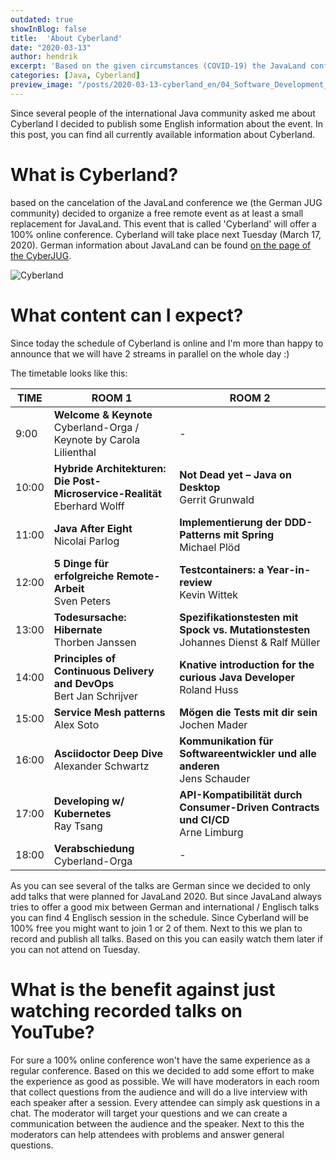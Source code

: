 ```yaml
---
outdated: true
showInBlog: false
title:  'About Cyberland'
date: "2020-03-13"
author: hendrik
excerpt: 'Based on the given circumstances (COVID-19) the JavaLand conferences has been canceled. This was the only solution that made sense for the organizers. We can understand that a lot of visitors and speakers are sad about this news. Based on this the German JUG community is organzing a 100% remote conference called Cyberland'
categories: [Java, Cyberland]
preview_image: "/posts/2020-03-13-cyberland_en/04_Software_Development_Green.jpg"
---
```


Since several people of the international Java community asked me about Cyberland I decided to publish some English information about the event. In this post, you can find all currently available information about Cyberland.

# What is Cyberland?

based on the cancelation of the JavaLand conference we (the German JUG community) decided to organize a free remote event as at least a small replacement for JavaLand. This event that is called 'Cyberland' will offer a 100% online conference. Cyberland will take place next Tuesday (March 17, 2020). German information about JavaLand can be found [on the page of the CyberJUG](https://cyberjug.de/cyberland2020/).

![Cyberland](/posts/2020-03-13-cyberland_en/cyberland_1.png)

# What content can I expect?

Since today the schedule of Cyberland is online and I'm more than happy to announce that we will have 2 streams in parallel on the whole day :)

The timetable looks like this:

| TIME  | ROOM 1         | ROOM 2         |
| ----- | -------------- | -------------- |
| 9:00  | __Welcome & Keynote__ <br>Cyberland-Orga / Keynote by Carola Lilienthal | - |
| 10:00 | __Hybride Architekturen: Die Post-Microservice-Realität__ <br>Eberhard Wolff | __Not Dead yet – Java on Desktop__ <br>Gerrit Grunwald |
| 11:00 | __Java After Eight__ <br>Nicolai Parlog | __Implementierung der DDD-Patterns mit Spring__ <br>Michael Plöd |
| 12:00 | __5 Dinge für erfolgreiche Remote-Arbeit__ <br>Sven Peters | __Testcontainers: a Year-in-review__ <br>Kevin Wittek |
| 13:00 | __Todesursache: Hibernate__ <br>Thorben Janssen | __Spezifikationstesten mit Spock vs. Mutationstesten__ <br>Johannes Dienst & Ralf Müller |
| 14:00 | __Principles of Continuous Delivery and DevOps__ <br>Bert Jan Schrijver | __Knative introduction for the curious Java Developer__ <br>Roland Huss |
| 15:00 | __Service Mesh patterns__ <br>Alex Soto | __Mögen die Tests mit dir sein__ <br>Jochen Mader |
| 16:00 | __Asciidoctor Deep Dive__ <br>Alexander Schwartz | __Kommunikation für Softwareentwickler und alle anderen__ <br>Jens Schauder |
| 17:00 | __Developing w/ Kubernetes__ <br>Ray Tsang | __API-Kompatibilität durch Consumer-Driven Contracts und CI/CD__ <br>Arne Limburg |
| 18:00 | __Verabschiedung__ <br>Cyberland-Orga | - |

As you can see several of the talks are German since we decided to only add talks that were planned for JavaLand 2020. But since JavaLand always tries to offer a good mix between German and international / Englisch talks you can find 4 Englisch session in the schedule. Since Cyberland will be 100% free you might want to join 1 or 2 of them. Next to this we plan to record and publish all talks. Based on this you can easily watch them later if you can not attend on Tuesday.

# What is the benefit against just watching recorded talks on YouTube?

For sure a 100% online conference won't have the same experience as a regular conference. Based on this we decided to add some effort to make the experience as good as possible. We will have moderators in each room that collect questions from the audience and will do a live interview with each speaker after a session. Every attendee can simply ask questions in a chat. The moderator will target your questions and we can create a communication between the audience and the speaker. Next to this the moderators can help attendees with problems and answer general questions.
